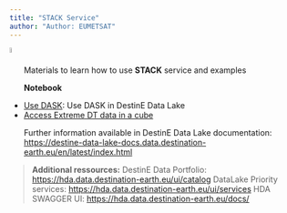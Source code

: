 ```yaml
---
title: "STACK Service"
author: "Author: EUMETSAT"
---
```


<img style="float:left; width:5%" src="../../img/EUMETSAT-icon.png"/>  
<br>

Materials to learn how to use **STACK** service and examples 

**Notebook**
- [Use DASK](https://github.com/destination-earth/DestinE-DataLake-Lab/blob/main/STACK/DEDL_StackService_Dask.ipynb): Use DASK in DestinE Data Lake
- [Access Extreme DT data in a cube](https://github.com/destination-earth/DestinE-DataLake-Lab/blob/main/STACK/DEDL_StackService_Dask.ipynb)

Further information available in DestinE Data Lake documentation: https://destine-data-lake-docs.data.destination-earth.eu/en/latest/index.html


>**Additional ressources:**
>DestinE Data Portfolio: https://hda.data.destination-earth.eu/ui/catalog
>DataLake Priority services: https://hda.data.destination-earth.eu/ui/services 
>HDA SWAGGER UI: https://hda.data.destination-earth.eu/docs/
